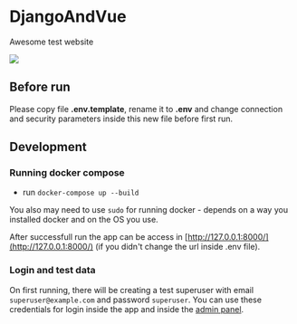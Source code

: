 # DjangoAndVue

Awesome test website

<a href="https://github.com/vchaptsev/cookiecutter-django-vue">
    <img src="https://img.shields.io/badge/built%20with-Cookiecutter%20Django%20Vue-blue.svg" />
</a>

## Before run

Please copy file **.env.template**, rename it to **.env** and change connection and security parameters inside this new file before first run.

## Development

### Running docker compose

+ run `docker-compose up --build`

You also may need to use `sudo` for running docker - depends on a way you installed docker and on the OS you use.

After successfull run the app can be access in [http://127.0.0.1:8000/](http://127.0.0.1:8000/) (if you didn't change the url inside .env file).

### Login and test data

On first running, there will be creating a test superuser with email `superuser@example.com` and password `superuser`. You can use these credentials for login inside the app and inside the [admin panel](http://127.0.0.1:8000/admin).
